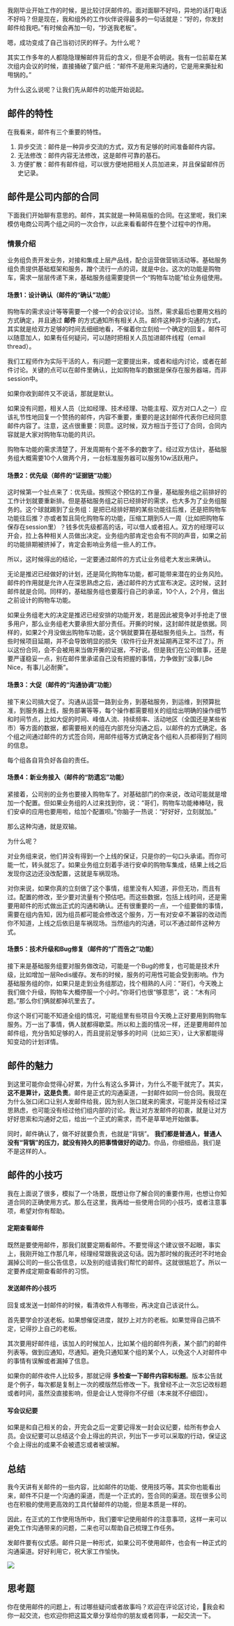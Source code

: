 我刚毕业开始工作的时候，是比较讨厌邮件的。面对面聊不好吗，异地的话打电话不好吗？但是现在，我和组外的工作伙伴说得最多的一句话就是：“好的，你发封邮件给我吧。”有时候会再加一句，“抄送我老板”。

嗯，成功变成了自己当初讨厌的样子。为什么呢？

其实工作多年的人都隐隐理解邮件背后的含义，但是不会明说。我有一位前辈在某次组内会议的时候，直接捅破了窗户纸：“邮件不是用来沟通的，它是用来撕扯和甩锅的。”

为什么这么说呢？让我们先从邮件的功能开始说起。

## 邮件的特性

在我看来，邮件有三个重要的特性。

1. 异步交流：邮件是一种异步交流的方式，双方有足够的时间准备邮件内容。
2. 无法修改：邮件内容无法修改，这是邮件可靠的基石。
3. 方便扩散：邮件有邮件组，可以很方便地把相关人员加进来，并且保留邮件历史记录。

## 邮件是公司内部的合同

下面我们开始聊有意思的。邮件，其实就是一种简易版的合同。在这里呢，我们来模仿电商公司两个组之间的一次合作，以此来看看邮件在整个过程中的作用。

### 情景介绍

业务组负责开发业务，对接和集成上层产品线，配合运营做营销活动等。基础服务组负责提供基础框架和服务，蹭个流行一点的词，就是中台。这次的功能是购物车，需求一层层传递下来，基础服务组需要提供一个“购物车功能”给业务组使用。

#### 场景1：设计确认（邮件的“确认”功能）

购物车的需求设计等等需要一个接一个的会议讨论。当然，需求最后也要用文档的方式确定，并且通过 **邮件** 的方式通知所有相关人员。邮件这种异步沟通的方式，其实就是给双方足够的时间去细细地看，不催着你立刻给一个确定的回复。邮件可以随意加人，如果有任何疑问，可以随时把相关人员加进邮件线程（email thread）。

我们工程师作为实际干活的人，有问题一定要提出来，或者和组内讨论，或者在邮件讨论。关键的点可以在邮件里确认，比如购物车的数据是保存在服务器端，而非session中。

如果你收到邮件又不说话，那就是默认。

如果没有问题，相关人员（比如经理、技术经理、功能主程、双方对口人之一）应该礼节性地回复一个赞扬的邮件，内容不重要，重要的是这封邮件代表你已经同意邮件内容了。注意，这点很重要：同意。这时候，双方相当于签订了合同，合同内容就是大家对购物车功能的共识。

购物车功能的需求清楚了，开发周期有个差不多的数字了。经过双方估计，基础服务组大概需要10个人做两个月，一台标准服务器可以服务10w活跃用户。

#### 场景2：优先级（邮件的“证据链”功能）

这时候第一个扯点来了：优先级。按照这个预估的工作量，基础服务组之前排好的工作计划就要重新排。但是基础服务组之前已经排好的需求，也大多为了业务组服务的。这个球就踢到了业务组：是把已经排好期的某些功能往后推，还是把购物车功能往后推？亦或者暂且简化购物车的功能，压缩工期到5人一周（比如把购物车保存在session里）？钱多优先级都高的话，可以借人或者招人。双方的经理可以开会，拉上各种相关人员做出决定。业务组内部肯定也会有不同的声音，如果之前的功能排期被挤掉了，肯定会影响业务组一些人的工作。

所以，这时候得出的结论，一定要通过邮件的方式让业务组老大发出来确认。

无论是推迟已经做好的计划，还是简化购物车功能，都可能带来潜在的业务风险。邮件的作用就是允许人在深思熟虑之后，通过邮件的方式宣布决定。这时候，这封邮件就是合同。同样的，基础服务组也要履行自己的承诺，10个人，2个月，做出之前设计的购物车功能。

如果业务组老大的决定是推迟已经安排的功能开发，若是因此被竞争对手抢走了很多用户，那么业务组老大要承担大部分责任。开撕的时候，这封邮件就是依据。同样的，如果2个月没做出购物车功能，这个锅就要算在基础服务组头上。当然，有些时候项目延期，并不会导致明显的损失（软件行业开发延期再正常不过了）。所以这份合同，会不会被用来当做开撕的证据，不好说。但是我们在公司做事，还是要严谨稳妥一点，别在邮件里承诺自己没有把握的事情，力争做到“没事儿Be Nice，有事儿必耐撕”。

#### 场景3：大促（邮件的“沟通协调”功能）

接下来公司搞大促了。沟通从运营一路到业务，到基础服务，到运维，到预算批准，到服务器上线，服务部署等等，每个操作都需要相关的组给出明确的操作细节和时间节点，比如大促的时间、峰值人流、持续频率、活动地区（全国还是某些省市）等方面的数据，都需要相关的组在内部充分沟通之后，以邮件的方式确定。各个组之间通过邮件的方式签合同，用邮件组等方式确定各个组和人员都得到了相同的信息。

每个组各自背负好各自的责任。

#### 场景4：新业务接入（邮件的“防遗忘”功能）

紧接着，公司别的业务也要接入购物车了。对基础部门的你来说，改动可能就是增加一个配置。但如果业务组的人过来找到你，说：“哥们，购物车功能棒棒哒，我们安卓的应用也要用啦，给加个配置呗。”你脑子一热说：“好好好，立刻就加。”

那么这种沟通，就是双输。

为什么呢？

对业务组来说，他们并没有得到一个上线的保证，只是你的一句口头承诺。而你可能一忙，转头就忘了。如果业务组立刻着手进行安卓的购物车集成，结果上线之后发现你这边还没改配置，这就是车祸现场。

对你来说，如果你真的立刻做了这个事情，组里没有人知道，非但无功，而且有过。配置的修改，至少要对流量有个预估吧。而这些数据，包括上线时间，还是需要用邮件的形式做出正式的沟通和确认。还有很重要的一点，一个组要做的事情，需要在组内告知，因为组员都可能会修改这个服务，万一有对安卓不兼容的改动而你不知道，上线之后依旧是车祸现场。当然组内的沟通，可以不通过邮件这种方式。

#### 场景5：技术升级和Bug修复（邮件的“广而告之”功能）

接下来是基础服务组要对服务做改动，可能是一个Bug的修复，也可能是技术升级，比如增加一层Redis缓存。发布的时候，服务的可用性可能会受到影响。作为基础服务组的你，如果只是走到业务组那边，找个相熟的人问：“哥们，今天晚上我们做个升级，购物车大概停服一个小时。”你哥们也很“够意思”，说：“木有问题。”那么你们俩就都掉坑里去了。

你这个哥们可能不知道全组的情况，可能组里有些项目今天晚上正好要用到购物车服务。万一出了事情，俩人就都得歇菜。所以和上面的情况一样，还是要用邮件加邮件组，充分告知足够的人，而且提前足够多的时间（比如三天），让大家都能得知变动的计划详情。

## 邮件的魅力

到这里可能你会觉得心好累，为什么有这么多算计，为什么不能干就完了。其实， **这不是算计，这是负责**。邮件是正式的沟通渠道，一封邮件如同一份合同。我现在为什么张口闭口让别人发邮件给我，因为别人张口就来的需求，可能并没有经过深思熟虑，也可能没有经过他们组内部的讨论。我让对方发邮件的初衷，就是让对方好好思索和沟通好之后，给出一个正式的需求，而不是草草地开始做事。

同时，邮件确认了，做不好就要负责，也就是“背锅”。 **我们都是普通人，普通人没有“背锅”的压力，就没有持久的把事情做好的动力**。你品，你细细品，我们是不是这样的人。

## 邮件的小技巧

我在上面说了很多，模拟了一个场景，既想让你了解合同的重要作用，也想让你知道合同的正确使用方式。那么在这里，我再给一些使用合同的小技巧，或者注意事项，希望对你有帮助。

#### 定期查看邮件

既然是要使用邮件，那我们就要定期看邮件。不要觉得这个建议很不起眼，事实上，我刚开始工作那几年，经理经常跟我说这句话。因为那时候的我还时不时地会漏掉公司的一些公告信息，以及别的组请我们帮忙的邮件。这就很尴尬了。所以一定要养成定期查看邮件的习惯。

#### 发送邮件的小技巧

回复或发送一封邮件的时候，看清收件人有哪些，再决定自己该说什么。

首先要学会抄送老板。如果想催促进度，就抄上对方的老板。如果觉得自己搞不定，记得抄上自己的老板。

其次要用好邮件组，该加人的时候加人，比如某个组的邮件列表，某个部门的邮件列表等。做到应通知，尽通知。避免只通知某个组的某个人，以免这个人对邮件中的事情有误解或者漏掉了信息。

如果你的邮件收件人比较多，那就记得 **多检查一下邮件内容和标题**。版本公告就是个例子，每次都是复制上一次的模版然后修改一下。我曾经不止一次忘记改标题或者时间，虽然没直接影响，但是会让人觉得你不仔细（本来就不仔细囧）。

#### 写会议纪要

如果是和自己相关的会，开完会之后一定要记得发一封会议纪要，给所有参会人员。会议纪要可以总结这个会上得出的共识，列出下一步可以采取的行动，保证这个会上得出的成果不会被遗忘或者被误解。

## 总结

我今天讲有关邮件的一些内容，比如邮件的功能、使用技巧等。其实你也能看出来，邮件不只是一个沟通的渠道，而是一个正式的，签合同的渠道。现在很多公司也在积极的使用更高效的工具代替邮件的功能，但是本质是一样的。

因此，在正式的工作使用场所中，我们要牢记使用邮件的注意事项，这样一来可以避免工作沟通带来的问题，二来也可以帮助自己梳理工作任务。

发邮件要有仪式感。邮件只是一种形式，如果公司不使用邮件，也会有一种正式的沟通渠道。好好利用它，祝大家工作愉快。

![](https://static001.geekbang.org/resource/image/48/a0/48792e140db95748f401d11d9c2fd9a0.png?wh=2255*2502)

## 思考题

你在使用邮件的问题上，有过哪些疑问或者故事吗？欢迎在评论区讨论，我会和你一起交流，也欢迎你把这篇文章分享给你的朋友或者同事，一起交流一下。